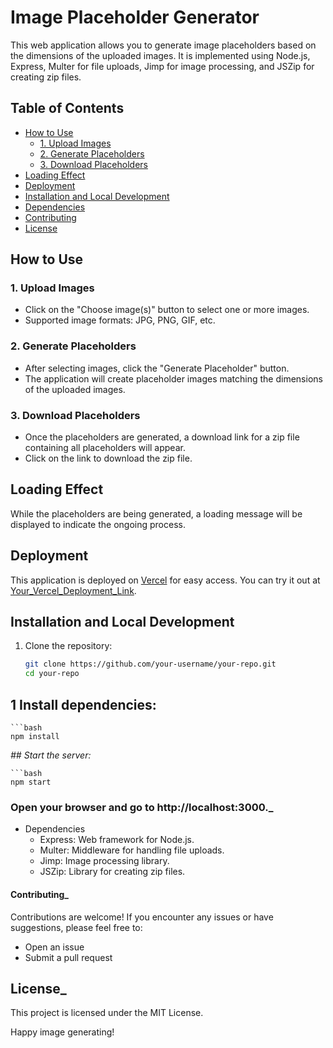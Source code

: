 # Image Placeholder Generator

This web application allows you to generate image placeholders based on the dimensions of the uploaded images. It is implemented using Node.js, Express, Multer for file uploads, Jimp for image processing, and JSZip for creating zip files.

## Table of Contents

- [How to Use](#how-to-use)
  - [1. Upload Images](#1-upload-images)
  - [2. Generate Placeholders](#2-generate-placeholders)
  - [3. Download Placeholders](#3-download-placeholders)
- [Loading Effect](#loading-effect)
- [Deployment](#deployment)
- [Installation and Local Development](#installation-and-local-development)
- [Dependencies](#dependencies)
- [Contributing](#contributing)
- [License](#license)

## How to Use

### 1. Upload Images

- Click on the "Choose image(s)" button to select one or more images.
- Supported image formats: JPG, PNG, GIF, etc.

### 2. Generate Placeholders

- After selecting images, click the "Generate Placeholder" button.
- The application will create placeholder images matching the dimensions of the uploaded images.

### 3. Download Placeholders

- Once the placeholders are generated, a download link for a zip file containing all placeholders will appear.
- Click on the link to download the zip file.

## Loading Effect

While the placeholders are being generated, a loading message will be displayed to indicate the ongoing process.

## Deployment

This application is deployed on [Vercel](https://vercel.com/) for easy access. You can try it out at [Your_Vercel_Deployment_Link](Your_Vercel_Deployment_Link).

## Installation and Local Development

1. Clone the repository:
   ```bash
   git clone https://github.com/your-username/your-repo.git
   cd your-repo

## 1 Install dependencies:

    ```bash
    npm install

_##  Start the server:_

    ```bash
    npm start


### Open your browser and go to http://localhost:3000._

- Dependencies
  - Express: Web framework for Node.js.
  - Multer: Middleware for handling file uploads.
  - Jimp: Image processing library.
  - JSZip: Library for creating zip files.

#### Contributing_
Contributions are welcome! If you encounter any issues or have suggestions, please feel free to:

- Open an issue
- Submit a pull request

## License_
This project is licensed under the MIT License.

Happy image generating!